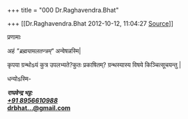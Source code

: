 +++
title = "000 Dr.Raghavendra.Bhat"

+++
[[Dr.Raghavendra.Bhat	2012-10-12, 11:04:27 [Source](https://groups.google.com/g/bvparishat/c/I0-NLyQB7G4)]]



प्रणामाः

अहं  *"ब्रह्मयामलतन्त्रम्"* अन्वेषन्नस्मि\|

  

कृपया ग्रन्थोsयं कुत्र उपलभ्यते?कुतः प्रकाषितम्? ग्रन्थस्यास्य विषये किञ्चित्सूचयन्तु \|

  

  

धन्योsस्मि-

***राघवेन्द्र भट्ट:  
[+91 8956610988](tel:%2B91%208956610988)*  
[drbhat...@gmail.com]()**  
  

